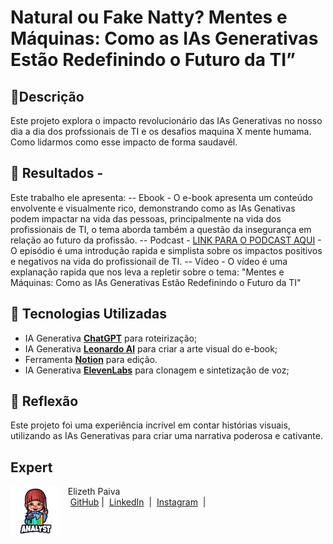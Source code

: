 # Natural ou Fake Natty? Mentes e Máquinas: Como as IAs Generativas Estão Redefinindo o Futuro da TI”

## 📒Descrição
Este projeto explora o impacto revolucionário das IAs Generativas no nosso dia a dia dos profssionais de TI e os desafios maquina X mente humama. Como lidarmos como esse impacto de forma saudavél. 

## 🚀 Resultados - 
Este trabalho ele apresenta:
-- Ebook - O e-book apresenta um conteúdo envolvente e visualmente rico, demonstrando como as IAs Genativas podem impactar na vida das pessoas, principalmente na vida dos profissionais de TI, o tema aborda também a questão da insegurança em relação ao futuro da profissão. 
-- Podcast - [LINK PARA O PODCAST AQUI]() - O episódio é uma introdução rapida e simplista sobre os impactos positivos e negativos na vida do profissionail de TI. 
-- Vídeo - O vídeo é uma explanação rapida que nos leva a repletir sobre o tema: "Mentes e Máquinas: Como as IAs Generativas Estão Redefinindo o Futuro da TI"


## 🤖 Tecnologias Utilizadas
- IA Generativa **[ChatGPT](https://chat.openai.com)** para roteirização;
- IA Generativa **[Leonardo AI](https://leonardo.ai)** para criar a arte visual do e-book;
- Ferramenta **[Notion](https://www.notion.so/)** para edição.
- IA Generativa **[ElevenLabs](https://www.elevenlabs.io)** para clonagem e sintetização de voz;

## 💭 Reflexão
Este projeto foi uma experiência incrível em contar histórias visuais, utilizando as IAs Generativas para criar uma narrativa poderosa e cativante.



##  Expert


<p>
    <img 
      align=left 
      margin=10 
      width=80 
      src="https://github.com/Elly-zps/prompts-to-create-a-ebook/blob/main/assets/analista_609550-121.jpg"
    />
    <p>&nbsp&nbsp&nbspElizeth Paiva<br>
    &nbsp&nbsp&nbsp
    <a href="https://github.com/Elly-zps">
    GitHub</a>&nbsp;|&nbsp;
    <a href="www.linkedin.com/in/elizeth-paiva-9a930a30">LinkedIn</a>
&nbsp;|&nbsp;
    <a href="https://www.instagram.com/elizeth.paiva/">
    Instagram</a>
&nbsp;|&nbsp;</p>
</p>
